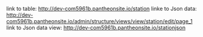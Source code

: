 link to table: http://dev-com5961b.pantheonsite.io/station
linke to Json data: http://dev-com5961b.pantheonsite.io/admin/structure/views/view/station/edit/page_1
link to Json data view: http://dev-com5961b.pantheonsite.io/stationjson

